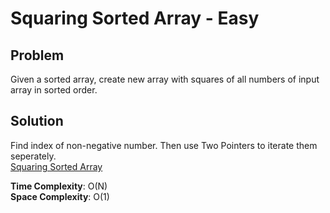 # Squaring Sorted Array - Easy

## Problem
Given a sorted array, create new array with squares of all numbers of input array in sorted order.

## Solution
Find index of non-negative number. Then use Two Pointers to iterate them seperately. <br />
[Squaring Sorted Array](https://github.com/jecjung520/Algorithm/blob/main/Two%20Pointers/Squaring%20Sorted%20Array%20-%20Easy/squaringArray.cc)

**Time Complexity**: O(N) <br />
**Space Complexity**: O(1)
